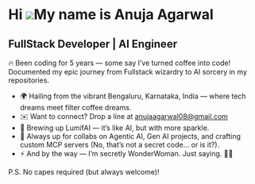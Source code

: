 Hi ![](https://user-images.githubusercontent.com/18350557/176309783-0785949b-9127-417c-8b55-ab5a4333674e.gif)My name is Anuja Agarwal
=====================================================================================================================================

FullStack Developer | AI Engineer
---------------------------------

🔥 Been coding for 5 years — some say I’ve turned coffee into code! Documented my epic journey from Fullstack wizardry to AI sorcery in my repositories.

* 🌍  Hailing from the vibrant Bengaluru, Karnataka, India — where tech dreams meet filter coffee dreams.
* ✉️  Want to connect? Drop a line at [anujaagarwal08@gmail.com](mailto:anujaagarwal08@gmail.com)
* 🧠  Brewing up LumifAI — it’s like AI, but with more sparkle.
* 🤝  Always up for collabs on Agentic AI, Gen AI projects, and crafting custom MCP servers (No, that’s not a secret code… or is it?).
* ⚡  And by the way — I’m secretly WonderWoman. Just saying. 🦸‍♀️

P.S. No capes required (but always welcome)!  

